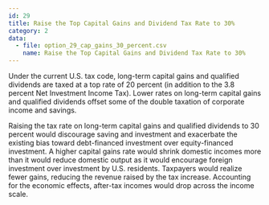 ```yaml
---
id: 29
title: Raise the Top Capital Gains and Dividend Tax Rate to 30%
category: 2
data:
  - file: option_29_cap_gains_30_percent.csv
    name: Raise the Top Capital Gains and Dividend Tax Rate to 30%
---
```


Under the current U.S. tax code, long-term capital gains and qualified dividends are taxed at a top rate of 20 percent (in addition to the 3.8 percent Net Investment Income Tax). Lower rates on long-term capital gains and qualified dividends offset some of the double taxation of corporate income and savings.

Raising the tax rate on long-term capital gains and qualified dividends to 30 percent would discourage saving and investment and exacerbate the existing bias toward debt-financed investment over equity-financed investment. A higher capital gains rate would shrink domestic incomes more than it would reduce domestic output as it would encourage foreign investment over investment by U.S. residents. Taxpayers would realize fewer gains, reducing the revenue raised by the tax increase. Accounting for the economic effects, after-tax incomes would drop across the income scale.
